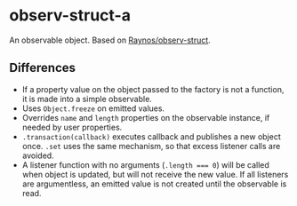 observ-struct-a
===============

An observable object. Based on [Raynos/observ-struct](https://github.com/Raynos/observ-struct/).

Differences
-----------

- If a property value on the object passed to the factory is not a function, it is made into a simple observable.
- Uses `Object.freeze` on emitted values.
- Overrides `name` and `length` properties on the observable instance, if needed by user properties.
- `.transaction(callback)` executes callback and publishes a new object once. `.set` uses the same mechanism, so that excess listener calls are avoided.
- A listener function with no arguments (`.length === 0`) will be called when object is updated, but will not receive the new value. If all listeners are argumentless, an emitted value is not created until the observable is read.
